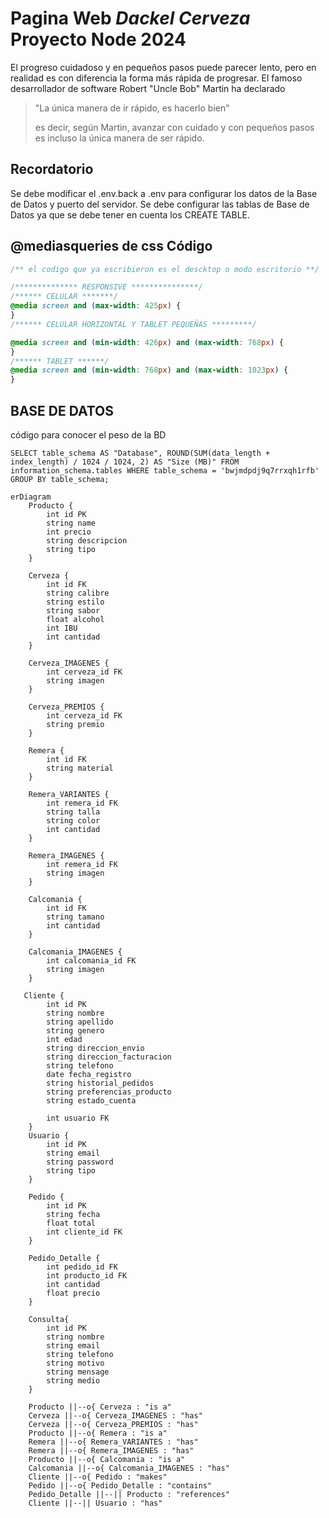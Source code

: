 # Pagina Web _Dackel Cerveza_ **Proyecto Node 2024**

El progreso cuidadoso y en pequeños pasos puede parecer lento, pero en realidad es con diferencia la forma más rápida de progresar. El famoso desarrollador de software Robert "Uncle Bob" Martin ha declarado

> "La única manera de ir rápido, es hacerlo bien"
>
> es decir, según Martin, avanzar con cuidado y con pequeños pasos es incluso la única manera de ser rápido.

## Recordatorio
Se debe modificar el .env.back a .env para configurar los datos de la Base de Datos y puerto del servidor.
Se debe configurar las tablas de Base de Datos ya que se debe tener en cuenta los CREATE TABLE.

## @mediasqueries de css Código

```css
/** el codigo que ya escribieron es el descktop o modo escritorio **/

/************** RESPONSIVE ***************/
/****** CELULAR *******/
@media screen and (max-width: 425px) {
}
/****** CELULAR HORIZONTAL Y TABLET PEQUEÑAS *********/

@media screen and (min-width: 426px) and (max-width: 768px) {
}
/****** TABLET ******/
@media screen and (min-width: 768px) and (max-width: 1023px) {
}
```

## BASE DE DATOS

código para conocer el peso de la BD

```slq
SELECT table_schema AS "Database", ROUND(SUM(data_length + index_length) / 1024 / 1024, 2) AS "Size (MB)" FROM information_schema.tables WHERE table_schema = 'bwjmdpdj9q7rrxqh1rfb' GROUP BY table_schema;
```

```mermaid
erDiagram
    Producto {
        int id PK
        string name
        int precio
        string descripcion
        string tipo
    }

    Cerveza {
        int id FK
        string calibre
        string estilo
        string sabor
        float alcohol
        int IBU
        int cantidad
    }

    Cerveza_IMAGENES {
        int cerveza_id FK
        string imagen
    }

    Cerveza_PREMIOS {
        int cerveza_id FK
        string premio
    }

    Remera {
        int id FK
        string material
    }

    Remera_VARIANTES {
        int remera_id FK
        string talla
        string color
        int cantidad
    }

    Remera_IMAGENES {
        int remera_id FK
        string imagen
    }

    Calcomania {
        int id FK
        string tamano
        int cantidad
    }

    Calcomania_IMAGENES {
        int calcomania_id FK
        string imagen
    }

   Cliente {
        int id PK
        string nombre
        string apellido
        string genero
        int edad
        string direccion_envio
        string direccion_facturacion
        string telefono
        date fecha_registro
        string historial_pedidos
        string preferencias_producto
        string estado_cuenta

        int usuario FK
    }
    Usuario {
        int id PK
        string email
        string password
        string tipo
    }

    Pedido {
        int id PK
        string fecha
        float total
        int cliente_id FK
    }

    Pedido_Detalle {
        int pedido_id FK
        int producto_id FK
        int cantidad
        float precio
    }

    Consulta{
        int id PK
        string nombre
        string email
        string telefono
        string motivo
        string mensage
        string medio
    }

    Producto ||--o{ Cerveza : "is a"
    Cerveza ||--o{ Cerveza_IMAGENES : "has"
    Cerveza ||--o{ Cerveza_PREMIOS : "has"
    Producto ||--o{ Remera : "is a"
    Remera ||--o{ Remera_VARIANTES : "has"
    Remera ||--o{ Remera_IMAGENES : "has"
    Producto ||--o{ Calcomania : "is a"
    Calcomania ||--o{ Calcomania_IMAGENES : "has"
    Cliente ||--o{ Pedido : "makes"
    Pedido ||--o{ Pedido_Detalle : "contains"
    Pedido_Detalle ||--|| Producto : "references"
    Cliente ||--|| Usuario : "has"
```
